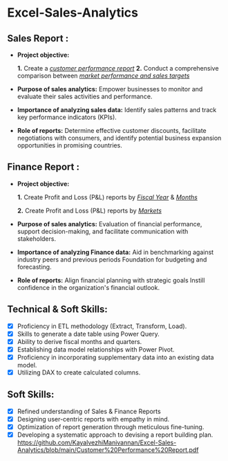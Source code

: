 # Excel-Sales-Analytics
## Sales Report :


- **Project objective:** 

    **1.** Create a _[customer performance report]( https://github.com/KayalvezhiManivannan/Excel-Sales-Analytics/blob/main/Customer%20Performance%20Report.pdf)_
    **2.** Conduct a comprehensive comparison between _[market performance and sales targets](https://github.com/KayalvezhiManivannan/Excel-Sales-Analytics/blob/main/Market%20Performance%20vs%20Target%20Report.pdf)_

- **Purpose of sales analytics:** Empower businesses to monitor and evaluate their sales activities and performance.

- **Importance of analyzing sales data:** Identify sales patterns and track key performance indicators (KPIs).

- **Role of reports:** Determine effective customer discounts, facilitate negotiations with consumers, and identify potential business expansion opportunities in promising countries.


## Finance Report :

- **Project objective:** 

    **1.** Create Profit and Loss (P&L) reports by _[Fiscal Year](https://github.com/KayalvezhiManivannan/Excel-Sales-Analytics/blob/main/P%26L%20Statement%20by%20Fiscal%20Year.pdf)_ & _[Months](https://github.com/KayalvezhiManivannan/Excel-Sales-Analytics/blob/main/P%26L%20Statement%20by%20Months.pdf)_ 

   **2.** Create Profit and Loss (P&L) reports by _[Markets](https://github.com/KayalvezhiManivannan/Excel-Sales-Analytics/blob/main/P%26L%20Statement%20by%20Markets.pdf)_

- **Purpose of sales analytics:** Evaluation of financial performance, support decision-making, and facilitate communication with stakeholders.

- **Importance of analyzing Finance data:** Aid in benchmarking against industry peers and previous periods Foundation for budgeting and forecasting.

- **Role of reports:** Align financial planning with strategic goals Instill confidence in the organization's financial outlook.


## Technical & Soft Skills:
- [x]	Proficiency in ETL methodology (Extract, Transform, Load).
- [x]	Skills to generate a date table using Power Query.
- [x]	Ability to derive fiscal months and quarters.
- [x]	Establishing data model relationships with Power Pivot.
- [x]	Proficiency in incorporating supplementary data into an existing data model.
- [x]	Utilizing DAX to create calculated columns.

## Soft Skills:
- [x]	Refined understanding of Sales & Finance Reports
- [x]	Designing user-centric reports with empathy in mind.
- [x]	Optimization of report generation through meticulous fine-tuning.
- [x]	Developing a systematic approach to devising a report building plan.
https://github.com/KayalvezhiManivannan/Excel-Sales-Analytics/blob/main/Customer%20Performance%20Report.pdf
